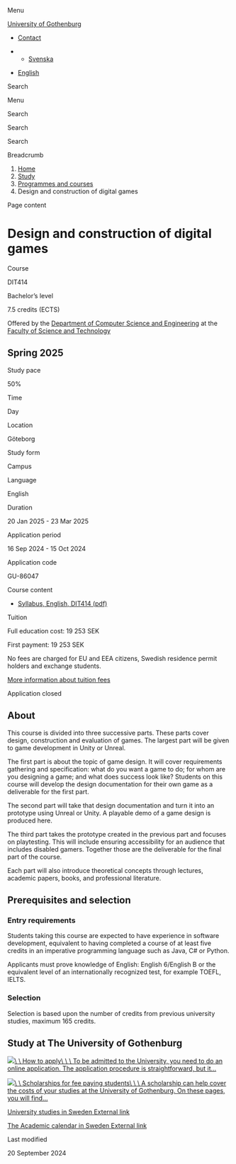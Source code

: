 Menu

[University of Gothenburg](https://www.gu.se/en)

- [Contact](https://www.gu.se/en/contact)

- - [Svenska](https://www.gu.se/studera/hitta-utbildning/design-och-konstruktion-av-datorspel-dit414)
- [English](https://www.gu.se/en/study-gothenburg/design-and-construction-of-digital-games-dit414)

Search


Menu


Search


Search

Search

Breadcrumb

1. [Home](https://www.gu.se/en)
2. [Study](https://www.gu.se/en/study-in-gothenburg)
3. [Programmes and courses](https://www.gu.se/en/study-in-gothenburg/study-options)
4. Design and construction of digital games


Page content

# Design and construction of digital games

Course


DIT414


Bachelor’s level



7.5 credits (ECTS)




Offered by the
[Department of Computer Science and Engineering](https://www.gu.se/en/computer-science-engineering)
at the
[Faculty of Science and Technology](https://www.gu.se/en/science-and-technology)

## Spring 2025

Study pace


50%

Time


Day

Location


Göteborg

Study form


Campus

Language


English

Duration


20 Jan 2025
\- 23 Mar 2025

Application period


16 Sep 2024
\- 15 Oct 2024

Application code


GU-86047

Course content


- [Syllabus, English, DIT414 (pdf)](https://kursplaner.gu.se/pdf/kurs/en/DIT414)


Tuition


Full education cost: 19 253 SEK

First payment: 19 253 SEK

No fees are charged for EU and EEA citizens, Swedish residence permit holders and exchange students.

[More information about tuition fees](https://www.gu.se/en/study-in-gothenburg/apply/tuition-fees)

Application closed


## About

This course is divided into three successive parts. These parts cover design, construction and evaluation of games. The largest part will be given to game development in Unity or Unreal.

The first part is about the topic of game design. It will cover requirements gathering and specification: what do you want a game to do; for whom are you designing a game; and what does success look like? Students on this course will develop the design documentation for their own game as a deliverable for the first part.

The second part will take that design documentation and turn it into an prototype using Unreal or Unity. A playable demo of a game design is produced here.

The third part takes the prototype created in the previous part and focuses on playtesting. This will include ensuring accessibility for an audience that includes disabled gamers. Together those are the deliverable for the final part of the course.

Each part will also introduce theoretical concepts through lectures, academic papers, books, and professional literature.

## Prerequisites and selection

### Entry requirements

Students taking this course are expected to have experience in software development, equivalent to having completed a course of at least five credits in an imperative programming language such as Java, C# or Python.

Applicants must prove knowledge of English: English 6/English B or the equivalent level of an internationally recognized test, for example TOEFL, IELTS.

### Selection

Selection is based upon the number of credits from previous university studies, maximum 165 credits.

## Study at The University of Gothenburg

[![](https://www.gu.se/sites/default/files/dynamic-image/dynamic_image_2188_218/public/2020-03/cytonn-photography-ZJEKICY5EXY-unsplash.jpg?media_id=2553&width=1904&height=208)\\
\\
How to apply\\
\\
\\
To be admitted to the University, you need to do an online application. The application procedure is straightforward, but it…](https://www.gu.se/en/study-in-gothenburg/apply)

[![](https://www.gu.se/sites/default/files/dynamic-image/dynamic_image_2188_218/public/2024-01/GU-7.jpg?media_id=95188&width=1904&height=208)\\
\\
Scholarships for fee paying students\\
\\
\\
A scholarship can help cover the costs of your studies at the University of Gothenburg. On these pages, you will find…](https://www.gu.se/en/study-in-gothenburg/apply/scholarships-for-fee-paying-students)

[University studies in Sweden External link](https://www.gu.se/en/study-in-gothenburg/before-you-arrive/university-studies-in-sweden "External link")

[The Academic calendar in Sweden External link](https://www.gu.se/en/study-in-gothenburg/when-you-are-here/academic-calendar "External link")

Last modified


20 September 2024